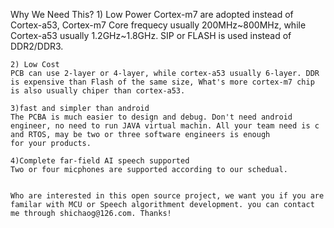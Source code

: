 
Why We Need This?
    1) Low Power
    Cortex-m7 are adopted instead of Cortex-a53, Cortex-m7 Core frequecy usually 200MHz~800MHz, while Cortex-a53 usually 1.2GHz~1.8GHz.
    SIP or FLASH is used instead of DDR2/DDR3.

    2) Low Cost
    PCB can use 2-layer or 4-layer, while cortex-a53 usually 6-layer. DDR is expensive than Flash of the same size, What's more cortex-m7 chip is also usually chiper than cortex-a53.

    3)fast and simpler than android
    The PCBA is much easier to design and debug. Don't need android engineer, no need to run JAVA virtual machin. All your team need is c and RTOS, may be two or three software engineers is enough
    for your products.

    4)Complete far-field AI speech supported
    Two or four micphones are supported according to our schedual.


    Who are interested in this open source project, we want you if you are familar with MCU or Speech algorithment development. you can contact me through shichaog@126.com. Thanks!

